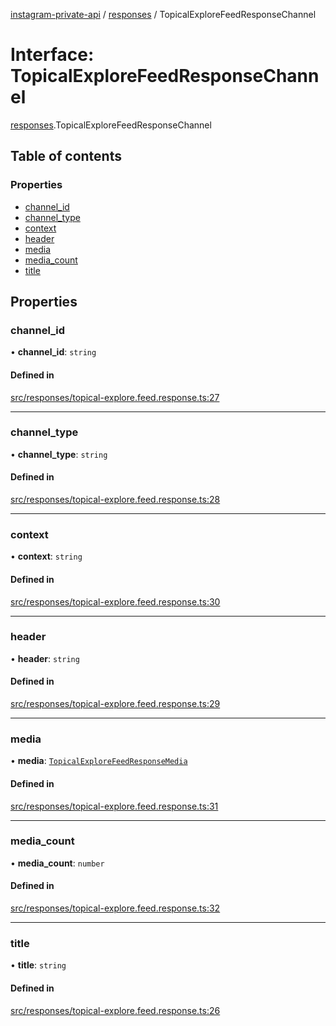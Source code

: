 [instagram-private-api](../../README.md) / [responses](../../modules/responses.md) / TopicalExploreFeedResponseChannel

# Interface: TopicalExploreFeedResponseChannel

[responses](../../modules/responses.md).TopicalExploreFeedResponseChannel

## Table of contents

### Properties

- [channel\_id](TopicalExploreFeedResponseChannel.md#channel_id)
- [channel\_type](TopicalExploreFeedResponseChannel.md#channel_type)
- [context](TopicalExploreFeedResponseChannel.md#context)
- [header](TopicalExploreFeedResponseChannel.md#header)
- [media](TopicalExploreFeedResponseChannel.md#media)
- [media\_count](TopicalExploreFeedResponseChannel.md#media_count)
- [title](TopicalExploreFeedResponseChannel.md#title)

## Properties

### channel\_id

• **channel\_id**: `string`

#### Defined in

[src/responses/topical-explore.feed.response.ts:27](https://github.com/Nerixyz/instagram-private-api/blob/4971f34/src/responses/topical-explore.feed.response.ts#L27)

___

### channel\_type

• **channel\_type**: `string`

#### Defined in

[src/responses/topical-explore.feed.response.ts:28](https://github.com/Nerixyz/instagram-private-api/blob/4971f34/src/responses/topical-explore.feed.response.ts#L28)

___

### context

• **context**: `string`

#### Defined in

[src/responses/topical-explore.feed.response.ts:30](https://github.com/Nerixyz/instagram-private-api/blob/4971f34/src/responses/topical-explore.feed.response.ts#L30)

___

### header

• **header**: `string`

#### Defined in

[src/responses/topical-explore.feed.response.ts:29](https://github.com/Nerixyz/instagram-private-api/blob/4971f34/src/responses/topical-explore.feed.response.ts#L29)

___

### media

• **media**: [`TopicalExploreFeedResponseMedia`](TopicalExploreFeedResponseMedia.md)

#### Defined in

[src/responses/topical-explore.feed.response.ts:31](https://github.com/Nerixyz/instagram-private-api/blob/4971f34/src/responses/topical-explore.feed.response.ts#L31)

___

### media\_count

• **media\_count**: `number`

#### Defined in

[src/responses/topical-explore.feed.response.ts:32](https://github.com/Nerixyz/instagram-private-api/blob/4971f34/src/responses/topical-explore.feed.response.ts#L32)

___

### title

• **title**: `string`

#### Defined in

[src/responses/topical-explore.feed.response.ts:26](https://github.com/Nerixyz/instagram-private-api/blob/4971f34/src/responses/topical-explore.feed.response.ts#L26)
